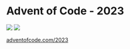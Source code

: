 # Advent of Code - 2023

![](https://img.shields.io/badge/stars%20⭐-34-yellow) ![](https://img.shields.io/badge/days%20completed-17-red)

[adventofcode.com/2023](adventofcode.com/2023)
